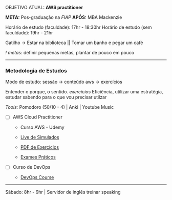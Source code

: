 OBJETIVO ATUAL: **AWS practitioner**

**META:** Pos-graduação na *FIAP*
**APÓS:** MBA Mackenzie

Horário de estudo (faculdade): 17hr - 18:30hr
Horário de estudo (sem faculdade): 19hr - 21hr

Gatilho -> Estar na biblioteca || Tomar um banho e pegar um café

*! metas:* definir pequenas metas, plantar de pouco em pouco

---

### Metodologia de Estudos

Modo de estudo: sessão -> conteúdo aws -> exercícios

Entender o porque, o sentido. *exercícios*
Eficiência, utilizar uma estratégia, estudar sabendo para o que vou precisar utilzar

*Tools:* Pomodoro (50/10 - 4) | Anki | Youtube Music

+ [ ] AWS Cloud Practitioner
	+ Curso AWS - Udemy
	+ [Live de Simulados](https://www.youtube.com/watch?v=sDK4RbQcjx8)
	
	+ [PDF de Exercícios](https://d1.awsstatic.com/pt_BR/training-and-certification/docs-cloud-practitioner/AWS-Certified-Cloud-Practitioner_Sample-Questions.pdf)
	+ [Exames Práticos](https://aws.amazon.com/pt/blogs/aws-brasil/exames-praticos-gratuitos-e-100-em-portugues-para-voce-se-preparar-para-a-sua-certificacao/)

+ [ ] Curso de DevOps
	+ [DevOps Course](https://www.youtube.com/playlist?list=PLWKjhJtqVAbkzvvpY12KkfiIGso9A_Ixs)

---

Sábado: 8hr - 9hr | Servidor de inglês treinar speaking